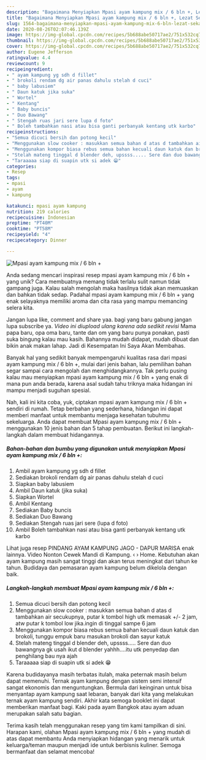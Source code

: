 ```yaml
---
description: "Bagaimana Menyiapkan Mpasi ayam kampung mix / 6 bln +, Lezat Sekali"
title: "Bagaimana Menyiapkan Mpasi ayam kampung mix / 6 bln +, Lezat Sekali"
slug: 1564-bagaimana-menyiapkan-mpasi-ayam-kampung-mix-6-bln-lezat-sekali
date: 2020-08-26T02:07:46.139Z
image: https://img-global.cpcdn.com/recipes/5b688abe50717ae2/751x532cq70/mpasi-ayam-kampung-mix-6-bln-foto-resep-utama.jpg
thumbnail: https://img-global.cpcdn.com/recipes/5b688abe50717ae2/751x532cq70/mpasi-ayam-kampung-mix-6-bln-foto-resep-utama.jpg
cover: https://img-global.cpcdn.com/recipes/5b688abe50717ae2/751x532cq70/mpasi-ayam-kampung-mix-6-bln-foto-resep-utama.jpg
author: Eugene Jefferson
ratingvalue: 4.4
reviewcount: 9
recipeingredient:
- " ayam kampung yg sdh d fillet"
- " brokoli rendam dg air panas dahulu stelah d cuci"
- " baby labusiem"
- " Daun katuk jika suka"
- " Wortel"
- " Kentang"
- " Baby buncis"
- " Duo Bawang"
- " Stengah ruas jari sere lupa d foto"
- " Boleh tambahkan nasi atau bisa ganti perbanyak kentang utk karbo"
recipeinstructions:
- "Semua dicuci bersih dan potong kecil"
- "Menggunakan slow cooker : masukkan semua bahan d atas d tambahkan air secukupnya, putar k tombol high utk memasak +/- 2 jam, atw putar k tombol low jika.ingin di tinggal sampe 6 jam"
- "Menggunakan kompor biasa rebus semua bahan kecuali daun katuk dan brokoli, tunggu empuk baru masukan brokoli dan sayur katuk"
- "Stelah mateng tinggal d blender deh, upssss..... Sere dan duo bawangnya gk usah ikut d blender yahhh....itu utk penyedap dan penghilang bau nya ajah"
- "Taraaaaa siap di suapin utk si adek 😁"
categories:
- Resep
tags:
- mpasi
- ayam
- kampung

katakunci: mpasi ayam kampung 
nutrition: 219 calories
recipecuisine: Indonesian
preptime: "PT40M"
cooktime: "PT58M"
recipeyield: "4"
recipecategory: Dinner

---
```



![Mpasi ayam kampung mix / 6 bln +](https://img-global.cpcdn.com/recipes/5b688abe50717ae2/751x532cq70/mpasi-ayam-kampung-mix-6-bln-foto-resep-utama.jpg)

Anda sedang mencari inspirasi resep mpasi ayam kampung mix / 6 bln + yang unik? Cara membuatnya memang tidak terlalu sulit namun tidak gampang juga. Kalau salah mengolah maka hasilnya tidak akan memuaskan dan bahkan tidak sedap. Padahal mpasi ayam kampung mix / 6 bln + yang enak selayaknya memiliki aroma dan cita rasa yang mampu memancing selera kita.

Jangan lupa like, comment and share yaa. bagi yang baru gabung jangan lupa subscribe ya. *Video ini diupload ulang karena ada sedikit revisi* Mama papa baru, opa oma baru, tante dan om yang baru punya ponakan, pasti suka bingung kalau mau kasih. Bahannya mudah didapat, mudah dibuat dan bikin anak makan lahap. Jadi di Kesempatan Ini Saya Akan Membahas.

Banyak hal yang sedikit banyak mempengaruhi kualitas rasa dari mpasi ayam kampung mix / 6 bln +, mulai dari jenis bahan, lalu pemilihan bahan segar sampai cara mengolah dan menghidangkannya. Tak perlu pusing kalau mau menyiapkan mpasi ayam kampung mix / 6 bln + yang enak di mana pun anda berada, karena asal sudah tahu triknya maka hidangan ini mampu menjadi suguhan spesial.


Nah, kali ini kita coba, yuk, ciptakan mpasi ayam kampung mix / 6 bln + sendiri di rumah. Tetap berbahan yang sederhana, hidangan ini dapat memberi manfaat untuk membantu menjaga kesehatan tubuhmu sekeluarga. Anda dapat membuat Mpasi ayam kampung mix / 6 bln + menggunakan 10 jenis bahan dan 5 tahap pembuatan. Berikut ini langkah-langkah dalam membuat hidangannya.

<!--inarticleads1-->

##### Bahan-bahan dan bumbu yang digunakan untuk menyiapkan Mpasi ayam kampung mix / 6 bln +:

1. Ambil  ayam kampung yg sdh d fillet
1. Sediakan  brokoli rendam dg air panas dahulu stelah d cuci
1. Siapkan  baby labusiem
1. Ambil  Daun katuk (jika suka)
1. Siapkan  Wortel
1. Ambil  Kentang
1. Sediakan  Baby buncis
1. Sediakan  Duo Bawang
1. Sediakan  Stengah ruas jari sere (lupa d foto)
1. Ambil  Boleh tambahkan nasi atau bisa ganti perbanyak kentang utk karbo


Lihat juga resep PINDANG AYAM KAMPUNG JAGO - DAPUR MARISA enak lainnya. Video Nonton Cewek Mandi di Kampung. ‹ › Home. Kebutuhan akan ayam kampung masih sangat tinggi dan akan terus meningkat dari tahun ke tahun. Budidaya dan pemasaran ayam kampung belum dikelola dengan baik. 

<!--inarticleads2-->

##### Langkah-langkah membuat Mpasi ayam kampung mix / 6 bln +:

1. Semua dicuci bersih dan potong kecil
1. Menggunakan slow cooker : masukkan semua bahan d atas d tambahkan air secukupnya, putar k tombol high utk memasak +/- 2 jam, atw putar k tombol low jika.ingin di tinggal sampe 6 jam
1. Menggunakan kompor biasa rebus semua bahan kecuali daun katuk dan brokoli, tunggu empuk baru masukan brokoli dan sayur katuk
1. Stelah mateng tinggal d blender deh, upssss..... Sere dan duo bawangnya gk usah ikut d blender yahhh....itu utk penyedap dan penghilang bau nya ajah
1. Taraaaaa siap di suapin utk si adek 😁


Karena budidayanya masih terbatas itulah, maka peternak masih belum dapat memenuhi. Ternak ayam kampung dengan sistem semi intensif sangat ekonomis dan menguntungkan. Bermula dari keinginan untuk bisa menyantap ayam kampung saat lebaran, banyak dari kita yang melakukan ternak ayam kampung sendiri. Akhir kata semoga booklet ini dapat memberikan manfaat bagi. Kaki pada ayam Bangkok atau ayam aduan merupakan salah satu bagian. 

Terima kasih telah menggunakan resep yang tim kami tampilkan di sini. Harapan kami, olahan Mpasi ayam kampung mix / 6 bln + yang mudah di atas dapat membantu Anda menyiapkan hidangan yang menarik untuk keluarga/teman maupun menjadi ide untuk berbisnis kuliner. Semoga bermanfaat dan selamat mencoba!
